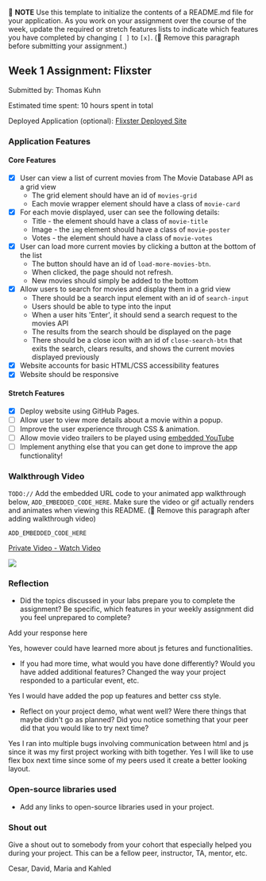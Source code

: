 📝 **NOTE** Use this template to initialize the contents of a README.md file for your application. As you work on your assignment over the course of the week, update the required or stretch features lists to indicate which features you have completed by changing `[ ]` to `[x]`. (🚫 Remove this paragraph before submitting your assignment.)

## Week 1 Assignment: Flixster

Submitted by: Thomas Kuhn

Estimated time spent: 10 hours spent in total

Deployed Application (optional): [Flixster Deployed Site](ADD_LINK_HERE)

### Application Features

#### Core Features

- [x] User can view a list of current movies from The Movie Database API as a grid view
  - The grid element should have an id of `movies-grid`
  - Each movie wrapper element should have a class of `movie-card`
- [x] For each movie displayed, user can see the following details:
  - Title - the element should have a class of `movie-title`
  - Image - the `img` element should have a class of `movie-poster`
  - Votes - the element should have a class of `movie-votes`
- [x] User can load more current movies by clicking a button at the bottom of the list
  - The button should have an id of `load-more-movies-btn`.
  - When clicked, the page should not refresh.
  - New movies should simply be added to the bottom
- [x] Allow users to search for movies and display them in a grid view
  - There should be a search input element with an id of `search-input`
  - Users should be able to type into the input
  - When a user hits 'Enter', it should send a search request to the movies API
  - The results from the search should be displayed on the page
  - There should be a close icon with an id of `close-search-btn` that exits the search, clears results, and shows the current movies displayed previously
- [x] Website accounts for basic HTML/CSS accessibility features
- [x] Website should be responsive

#### Stretch Features

- [x] Deploy website using GitHub Pages.
- [ ] Allow user to view more details about a movie within a popup.
- [ ] Improve the user experience through CSS & animation.
- [ ] Allow movie video trailers to be played using [embedded YouTube](https://support.google.com/youtube/answer/171780?hl=en)
- [ ] Implement anything else that you can get done to improve the app functionality!

### Walkthrough Video

`TODO://` Add the embedded URL code to your animated app walkthrough below, `ADD_EMBEDDED_CODE_HERE`. Make sure the video or gif actually renders and animates when viewing this README. (🚫 Remove this paragraph after adding walkthrough video)

`ADD_EMBEDDED_CODE_HERE`

<a href="https://www.loom.com/share/a467d2585b0d42f1a516e127446ae214">
    <p>Private Video - Watch Video</p>
    <img style="max-width:300px;" src="https://cdn.loom.com/placeholders/private-video.gif">
  </a>



### Reflection

- Did the topics discussed in your labs prepare you to complete the assignment? Be specific, which features in your weekly assignment did you feel unprepared to complete?

Add your response here

Yes, however could have learned more about js fetures and functionalities.

- If you had more time, what would you have done differently? Would you have added additional features? Changed the way your project responded to a particular event, etc.

Yes I would have added the pop up features and better css style.
  

- Reflect on your project demo, what went well? Were there things that maybe didn't go as planned? Did you notice something that your peer did that you would like to try next time?

Yes I ran into multiple bugs involving communication between html and js since it was my first project working with bith together. Yes I will like to use flex box next time since some of my peers used it create a better looking layout.



### Open-source libraries used

- Add any links to open-source libraries used in your project.

### Shout out

Give a shout out to somebody from your cohort that especially helped you during your project. This can be a fellow peer, instructor, TA, mentor, etc.

Cesar, David, Maria and Kahled
